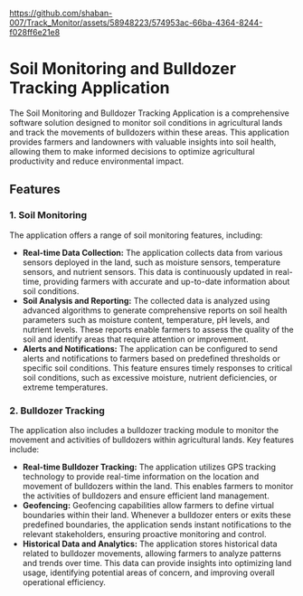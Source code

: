https://github.com/shaban-007/Track_Monitor/assets/58948223/574953ac-66ba-4364-8244-f028ff6e21e8

<h1>Soil Monitoring and Bulldozer Tracking Application</h1>

<p>The Soil Monitoring and Bulldozer Tracking Application is a comprehensive software solution designed to monitor soil conditions in agricultural lands and track the movements of bulldozers within these areas. This application provides farmers and landowners with valuable insights into soil health, allowing them to make informed decisions to optimize agricultural productivity and reduce environmental impact.</p>
<h2>Features</h2>
<h3>1. Soil Monitoring</h3>
<p>The application offers a range of soil monitoring features, including:</p>
<ul>
  <li><strong>Real-time Data Collection:</strong> The application collects data from various sensors deployed in the land, such as moisture sensors, temperature sensors, and nutrient sensors. This data is continuously updated in real-time, providing farmers with accurate and up-to-date information about soil conditions.</li>
  <li><strong>Soil Analysis and Reporting:</strong> The collected data is analyzed using advanced algorithms to generate comprehensive reports on soil health parameters such as moisture content, temperature, pH levels, and nutrient levels. These reports enable farmers to assess the quality of the soil and identify areas that require attention or improvement.</li>
  <li><strong>Alerts and Notifications:</strong> The application can be configured to send alerts and notifications to farmers based on predefined thresholds or specific soil conditions. This feature ensures timely responses to critical soil conditions, such as excessive moisture, nutrient deficiencies, or extreme temperatures.</li>
</ul>
<h3>2. Bulldozer Tracking</h3>
<p>The application also includes a bulldozer tracking module to monitor the movement and activities of bulldozers within agricultural lands. Key features include:</p>
<ul>
  <li><strong>Real-time Bulldozer Tracking:</strong> The application utilizes GPS tracking technology to provide real-time information on the location and movement of bulldozers within the land. This enables farmers to monitor the activities of bulldozers and ensure efficient land management.</li>
  <li><strong>Geofencing:</strong> Geofencing capabilities allow farmers to define virtual boundaries within their land. Whenever a bulldozer enters or exits these predefined boundaries, the application sends instant notifications to the relevant stakeholders, ensuring proactive monitoring and control.</li>
  <li><strong>Historical Data and Analytics:</strong> The application stores historical data related to bulldozer movements, allowing farmers to analyze patterns and trends over time. This data can provide insights into optimizing land usage, identifying potential areas of concern, and improving overall operational efficiency.</li>
</ul>

